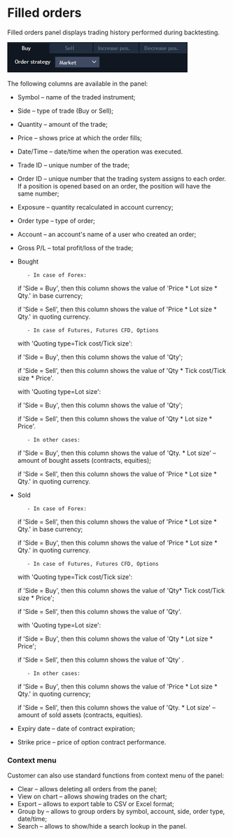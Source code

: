 # Filled orders

Filled orders panel displays trading history performed during backtesting.

![](../../.gitbook/assets/2%20%2827%29.png)

The following columns are available in the panel:

* Symbol – name of the traded instrument;
* Side – type of trade \(Buy or Sell\);
* Quantity – amount of the trade;
* Price – shows price at which the order fills;
* Date/Time – date/time when the operation was executed.
*  Trade ID – unique number of the trade;
* Order ID – unique number that the trading system assigns to each order. If a position is opened based on an order, the position will have the same number;
* Exposure – quantity recalculated in account currency;
* Order type – type of order;
* Account – an account's name of a user who created an order;
* Gross P/L – total profit/loss of the trade;
* Bought

         - In case of Forex:

  if 'Side = Buy', then this column shows the value of 'Price \* Lot size \* Qty.' in base currency;

  if 'Side = Sell', then this column shows the value of 'Price \* Lot size \* Qty.' in quoting currency.

         - In case of Futures, Futures CFD, Options

  with 'Quoting type=Tick cost/Tick size':

  if 'Side = Buy', then this column shows the value of 'Qty';

  if 'Side = Sell', then this column shows the value of 'Qty \* Tick cost/Tick size \* Price'.

  with 'Quoting type=Lot size':

  if 'Side = Buy', then this column shows the value of 'Qty';

  if 'Side = Sell', then this column shows the value of 'Qty \* Lot size \* Price'.

         - In other cases:

  if 'Side = Buy', then this column shows the value of 'Qty. \* Lot size' – amount of bought assets \(contracts, equities\);

  if 'Side = Sell', then this column shows the value of 'Price \* Lot size \* Qty.' in quoting currency.

* Sold

         - In case of Forex:

  if 'Side = Sell', then this column shows the value of 'Price \* Lot size \* Qty.' in base currency;

  if 'Side = Buy', then this column shows the value of 'Price \* Lot size \* Qty.' in quoting currency.

         - In case of Futures, Futures CFD, Options

  with 'Quoting type=Tick cost/Tick size':

  if 'Side = Buy', then this column shows the value of 'Qty\* Tick cost/Tick size \* Price';

  if 'Side = Sell', then this column shows the value of 'Qty'.

  with 'Quoting type=Lot size':

  if 'Side = Buy', then this column shows the value of 'Qty \* Lot size \* Price';

  if 'Side = Sell', then this column shows the value of 'Qty' .

         - In other cases:

  if 'Side = Buy', then this column shows the value of 'Price \* Lot size \* Qty.' in quoting currency;

  if 'Side = Sell', then this column shows the value of 'Qty. \* Lot size' – amount of sold assets \(contracts, equities\).

* Expiry date – date of contract expiration;
* Strike price – price of option contract performance.

### **Context menu**

Customer can also use standard functions from context menu of the panel:

* Clear – allows deleting all orders from the panel;
* View on chart – allows showing trades on the chart;
* Export – allows to export table to CSV or Excel format;
* Group by – allows to group orders by symbol, account, side, order type, date/time;
* Search – allows to show/hide a search lookup in the panel.

